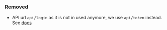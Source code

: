 ### Removed

- API url `api/login` as it is not in used anymore, we use `api/token` instead. See [docs](https://github.com/liqd/adhocracy-plus/blob/main/docs/authentication.md)
